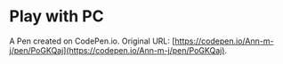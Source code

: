 # Play with PC

A Pen created on CodePen.io. Original URL: [https://codepen.io/Ann-m-j/pen/PoGKQaj](https://codepen.io/Ann-m-j/pen/PoGKQaj).

